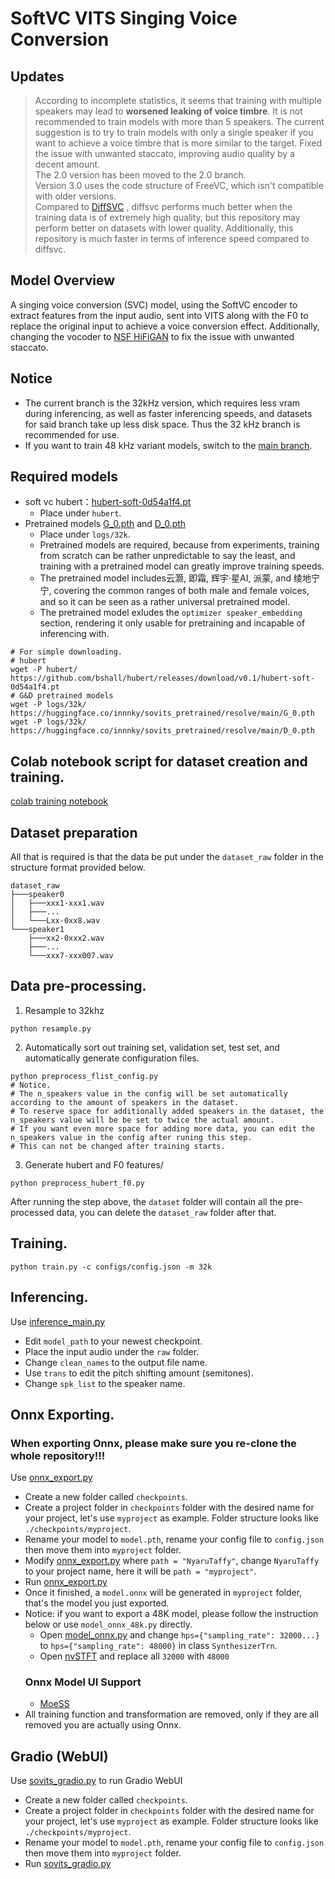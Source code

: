 # SoftVC VITS Singing Voice Conversion

## Updates
> According to incomplete statistics, it seems that training with multiple speakers may lead to **worsened leaking of voice timbre**. It is not recommended to train models with more than 5 speakers. The current suggestion is to try to train models with only a single speaker if you want to achieve a voice timbre that is more similar to the target.
> Fixed the issue with unwanted staccato, improving audio quality by a decent amount.\
> The 2.0 version has been moved to the 2.0 branch.\
> Version 3.0 uses the code structure of FreeVC, which isn't compatible with older versions.\
> Compared to [DiffSVC](https://github.com/prophesier/diff-svc) , diffsvc performs much better when the training data is of extremely high quality, but this repository may perform better on datasets with lower quality. Additionally, this repository is much faster in terms of inference speed compared to diffsvc.

## Model Overview
A singing voice conversion (SVC) model, using the SoftVC encoder to extract features from the input audio, sent into VITS along with the F0 to replace the original input to achieve a voice conversion effect. Additionally, changing the vocoder to [NSF HiFiGAN](https://github.com/openvpi/DiffSinger/tree/refactor/modules/nsf_hifigan) to fix the issue with unwanted staccato.

## Notice
+ The current branch is the 32kHz version, which requires less vram during inferencing, as well as faster inferencing speeds, and datasets for said branch take up less disk space. Thus the 32 kHz branch is recommended for use.
+ If you want to train 48 kHz variant models, switch to the [main branch](https://github.com/innnky/so-vits-svc/tree/main).


## Required models
+ soft vc hubert：[hubert-soft-0d54a1f4.pt](https://github.com/bshall/hubert/releases/download/v0.1/hubert-soft-0d54a1f4.pt)
  + Place under `hubert`.
+ Pretrained models [G_0.pth](https://huggingface.co/innnky/sovits_pretrained/resolve/main/G_0.pth) and [D_0.pth](https://huggingface.co/innnky/sovits_pretrained/resolve/main/D_0.pth)
  + Place under `logs/32k`.
  + Pretrained models are required, because from experiments, training from scratch can be rather unpredictable to say the least, and training with a pretrained model can greatly improve training speeds.
  + The pretrained model includes云灏, 即霜, 辉宇·星AI, 派蒙, and 绫地宁宁, covering the common ranges of both male and female voices, and so it can be seen as a rather universal pretrained model.
  + The pretrained model exludes the `optimizer speaker_embedding` section, rendering it only usable for pretraining and incapable of inferencing with.
```shell
# For simple downloading.
# hubert
wget -P hubert/ https://github.com/bshall/hubert/releases/download/v0.1/hubert-soft-0d54a1f4.pt
# G&D pretrained models
wget -P logs/32k/ https://huggingface.co/innnky/sovits_pretrained/resolve/main/G_0.pth
wget -P logs/32k/ https://huggingface.co/innnky/sovits_pretrained/resolve/main/D_0.pth

```

## Colab notebook script for dataset creation and training.
[colab training notebook](https://colab.research.google.com/drive/1rCUOOVG7-XQlVZuWRAj5IpGrMM8t07pE?usp=sharing)

## Dataset preparation
All that is required is that the data be put under the `dataset_raw` folder in the structure format provided below.
```shell
dataset_raw
├───speaker0
│   ├───xxx1-xxx1.wav
│   ├───...
│   └───Lxx-0xx8.wav
└───speaker1
    ├───xx2-0xxx2.wav
    ├───...
    └───xxx7-xxx007.wav
```

## Data pre-processing.
1. Resample to 32khz

```shell
python resample.py
 ```
2. Automatically sort out training set, validation set, test set, and automatically generate configuration files.
```shell
python preprocess_flist_config.py
# Notice.
# The n_speakers value in the config will be set automatically according to the amount of speakers in the dataset.
# To reserve space for additionally added speakers in the dataset, the n_speakers value will be be set to twice the actual amount.
# If you want even more space for adding more data, you can edit the n_speakers value in the config after runing this step.
# This can not be changed after training starts.
```
3. Generate hubert and F0 features/
```shell
python preprocess_hubert_f0.py
```
After running the step above, the `dataset` folder will contain all the pre-processed data, you can delete the `dataset_raw` folder after that.

## Training.
```shell
python train.py -c configs/config.json -m 32k
```

## Inferencing.

Use [inference_main.py](inference_main.py)
+ Edit `model_path` to your newest checkpoint.
+ Place the input audio under the `raw` folder.
+ Change `clean_names` to the output file name.
+ Use `trans` to edit the pitch shifting amount (semitones). 
+ Change `spk_list` to the speaker name.

## Onnx Exporting.
### **When exporting Onnx, please make sure you re-clone the whole repository!!!**
Use [onnx_export.py](onnx_export.py)
+ Create a new folder called `checkpoints`.
+ Create a project folder in `checkpoints` folder with the desired name for your project, let's use `myproject` as example. Folder structure looks like `./checkpoints/myproject`.
+ Rename your model to `model.pth`, rename your config file to `config.json` then move them into `myproject` folder.
+ Modify [onnx_export.py](onnx_export.py) where `path = "NyaruTaffy"`, change `NyaruTaffy` to your project name, here it will be `path = "myproject"`.
+ Run [onnx_export.py](onnx_export.py)
+ Once it finished, a `model.onnx` will be generated in `myproject` folder, that's the model you just exported.
+ Notice: if you want to export a 48K model, please follow the instruction below or use `model_onnx_48k.py` directly.
    + Open [model_onnx.py](model_onnx.py) and change `hps={"sampling_rate": 32000...}` to `hps={"sampling_rate": 48000}` in class `SynthesizerTrn`.
    + Open [nvSTFT](/vdecoder/hifigan/nvSTFT.py) and replace all `32000` with `48000`
    ### Onnx Model UI Support
    + [MoeSS](https://github.com/NaruseMioShirakana/MoeSS)
+ All training function and transformation are removed, only if they are all removed you are actually using Onnx.

## Gradio (WebUI)
Use [sovits_gradio.py](sovits_gradio.py) to run Gradio WebUI
+ Create a new folder called `checkpoints`.
+ Create a project folder in `checkpoints` folder with the desired name for your project, let's use `myproject` as example. Folder structure looks like `./checkpoints/myproject`.
+ Rename your model to `model.pth`, rename your config file to `config.json` then move them into `myproject` folder.
+ Run [sovits_gradio.py](sovits_gradio.py)
